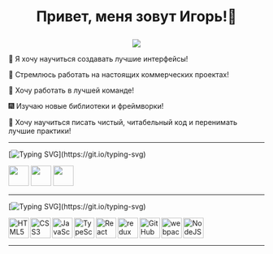# <p align='center'>Привет, меня зовут Игорь!:wave:</p>
<p align="center">
  <img src="https://media.giphy.com/media/Yx5ns1mSPBle0/giphy.gif">
</p>


:radio_button: Я хочу научиться создавать лучшие интерфейсы!

:office: Стремлюсь работать на настоящих коммерческих проектах!

:100: Хочу работать в лучшей команде!

:fireworks: Изучаю новые библиотеки и фреймворки!

:dart: Хочу научиться писать чистый, читабельный код и перенимать лучшие практики!

<hr/>

[![Typing SVG](https://readme-typing-svg.herokuapp.com?color=%2336BCF7&lines=Мои+контакты:)](https://git.io/typing-svg)

<a href="https://t.me/Kip_ochka"><img width="40px" src="https://cdn-icons-png.flaticon.com/512/2111/2111646.png"></a>
<a href="mailto:gragass@yandex.ru"><img width="40px" src="https://cdn-icons-png.flaticon.com/512/6124/6124986.png"></a>
<a href="www.linkedin.com/in/igor-kolpakov"><img width="40px" src="https://cdn-icons-png.flaticon.com/512/174/174857.png"></a>
<hr/>

[![Typing SVG](https://readme-typing-svg.herokuapp.com?color=%2336BCF7&lines=Мой+стек:)](https://git.io/typing-svg)

<p>
<img align="left" alt="HTML5" width="40px" src="https://cdn.jsdelivr.net/gh/devicons/devicon/icons/html5/html5-original.svg" />
  
<img aligh="left" alt="NodeJS" width="40px" src="https://cdn-icons-png.flaticon.com/512/5968/5968322.png" >
  
<img align="left" alt="CSS3" width="40px" src="https://cdn.jsdelivr.net/gh/devicons/devicon/icons/css3/css3-original.svg" />
  
<img align="left" alt="JavaScript" width="40px" src="https://cdn.jsdelivr.net/gh/devicons/devicon/icons/javascript/javascript-original.svg"  />
  
<img align="left" alt="TypeScript" width="40px" src="https://cdn-icons-png.flaticon.com/512/5968/5968381.png"  />
 
<img align="left" alt="React" width="40px" src="https://cdn-icons-png.flaticon.com/512/1126/1126012.png" />

<img align="left" src="https://raw.githubusercontent.com/reduxjs/redux/master/logo/logo.png" alt="redux" width="40" height="40" />
  
<img align="left" alt="GitHub" width="40px" src="https://user-images.githubusercontent.com/3369400/139447912-e0f43f33-6d9f-45f8-be46-2df5bbc91289.png"  />
  
<img align="left" src="https://www.vectorlogo.zone/logos/js_webpack/js_webpack-icon.svg" alt="webpack" width="40" height="40"/>
  
</p>

<hr/>
